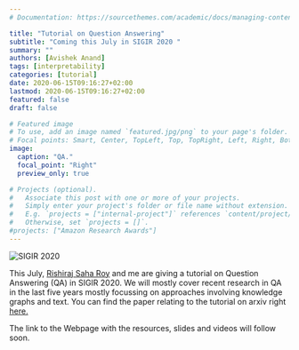 ```yaml
---
# Documentation: https://sourcethemes.com/academic/docs/managing-content/

title: "Tutorial on Question Answering"
subtitle: "Coming this July in SIGIR 2020 "
summary: ""
authors: [Avishek Anand]
tags: [interpretability]
categories: [tutorial]
date: 2020-06-15T09:16:27+02:00
lastmod: 2020-06-15T09:16:27+02:00
featured: false
draft: false

# Featured image
# To use, add an image named `featured.jpg/png` to your page's folder.
# Focal points: Smart, Center, TopLeft, Top, TopRight, Left, Right, BottomLeft, Bottom, BottomRight.
image:
  caption: "QA."
  focal_point: "Right"
  preview_only: true

# Projects (optional).
#   Associate this post with one or more of your projects.
#   Simply enter your project's folder or file name without extension.
#   E.g. `projects = ["internal-project"]` references `content/project/deep-learning/index.md`.
#   Otherwise, set `projects = []`.
#projects: ["Amazon Research Awards"]
---
```


![SIGIR 2020](/img/SIGIR2020_logo.png)

This July, [Rishiraj Saha Roy](http://people.mpi-inf.mpg.de/~rsaharo/) and me are giving a tutorial on Question Answering (QA) in SIGIR 2020. We will mostly cover recent research in QA in the last five years mostly focussing on approaches involving knowledge graphs and text. You can find the paper relating to the tutorial on arxiv right [here.](https://arxiv.org/pdf/2004.11980.pdf)


The link to the Webpage with the resources, slides and videos will follow soon.
